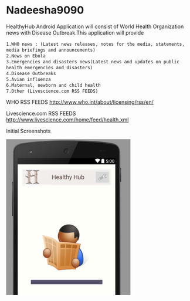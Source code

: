 # Nadeesha9090

HealthyHub Android Application will consist of World Health Organization news with Disease Outbreak.This application will provide

	1.WHO news : (Latest news releases, notes for the media, statements, media briefings and announcements)
	2.News on Ebola
	3.Emergencies and disasters news(Latest news and updates on public health emergencies and disasters)
	4.Disease Outbreaks
	5.Avian influenza
	6.Maternal, newborn and child health
	7.Other (Livescience.com RSS FEEDS)

WHO RSS FEEDS
http://www.who.int/about/licensing/rss/en/

Livescience.com RSS FEEDS
http://www.livescience.com/home/feed/health.xml


Initial Screenshots

![ScreenShot](https://github.com/AndroidJamSriLanka/HealthyHub/blob/master/Screen%20Shots/Splash%20Screen.PNG)

